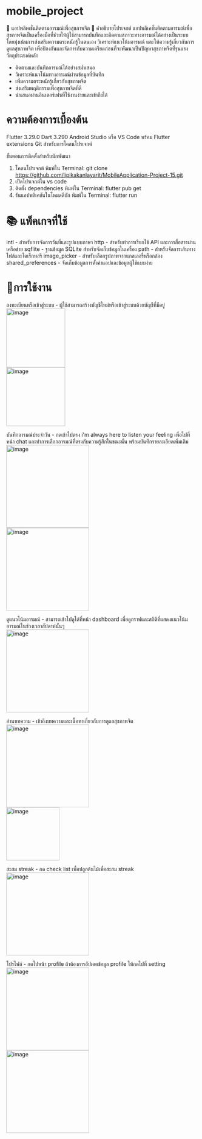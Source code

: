 # mobile_project 

📱 แอปพลิเคชั่นติดตามอารมณ์เพื่อสุขภาพจิต
📝 คำอธิบายโปรเจกต์
แอปพลิเคชั่นติดตามอารมณ์เพื่อสุขภาพจิตเป็นเครื่องมือที่ช่วยให้ผู้ใช้สามารถบันทึกและติดตามสภาวะทางอารมณ์ได้อย่างเป็นระบบ โดยมุ่งเน้นการส่งเสริมความตระหนักรู้ในตนเอง วิเคราะห์แนวโน้มอารมณ์ และให้ความรู้เกี่ยวกับการดูแลสุขภาพจิต เพื่อป้องกันและจัดการกับความเครียดก่อนที่จะพัฒนาเป็นปัญหาสุขภาพจิตที่รุนแรง
วัตถุประสงค์หลัก

 - ติดตามและบันทึกอารมณ์ได้อย่างสม่ำเสมอ
 - วิเคราะห์แนวโน้มทางอารมณ์ผ่านข้อมูลที่บันทึก
 - เพิ่มความตระหนักรู้เกี่ยวกับสุขภาพจิต
 - ส่งเสริมพฤติกรรมเพื่อสุขภาพจิตที่ดี
 - นำเสนอผ่านอินเตอร์เฟซที่ใช้งานง่ายและเข้าถึงได้


# ความต้องการเบื้องต้น 

Flutter 3.29.0
Dart 3.290
Android Studio หรือ VS Code พร้อม Flutter extensions
Git สำหรับการโคลนโปรเจกต์

ขั้นตอนการติดตั้งสำหรับนักพัฒนา

1. โคลนโปรเจกต์ พิมพ์ใน Terminal: git clone https://github.com/lipikakanlayarit/MobileApplication-Project-15.git
2. เปิดโปรเจกต์ใน vs code
3. ติดตั้ง dependencies พิมพ์ใน Terminal: flutter pub get
4. รันแอปพลิเคชันในโหมดดีบัก พิมพ์ใน Terminal: flutter run 

# 📚 แพ็คเกจที่ใช้ 

intl - สำหรับการจัดการวันที่และรูปแบบภาษา
http - สำหรับทำการเรียกใช้ API และการสื่อสารผ่านเครือข่าย
sqflite - ฐานข้อมูล SQLite สำหรับจัดเก็บข้อมูลในเครื่อง
path - สำหรับจัดการเส้นทางไฟล์และไดเร็กทอรี
image_picker - สำหรับเลือกรูปภาพจากแกลเลอรี่หรือกล้อง
shared_preferences - จัดเก็บข้อมูลการตั้งค่าแอปและข้อมูลผู้ใช้แบบง่าย

# 🚀การใช้งาน 

ลงทะเบียนหรือเข้าสู่ระบบ - ผู้ใช้สามารถสร้างบัญชีใหม่หรือเข้าสู่ระบบด้วยบัญชีที่มีอยู่<br>
<img width="155" alt="image" src="https://github.com/user-attachments/assets/342269be-88be-4c00-a266-b5a126ecf081" />
<br>
<img width="155" alt="image" src="https://github.com/user-attachments/assets/b77b160f-65de-4cc9-96f8-335e32f38825" />

บันทึกอารมณ์ประจำวัน - กดเข้าไปตรง i'm always here to listen your feeling เพื่อไปที่หน้า chat และทำการเลือกอารมณ์ที่ตรงกับความรู้สึกในขณะนั้น พร้อมบันทึกรายละเอียดเพิ่มเติม<br>
<img width="218" alt="image" src="https://github.com/user-attachments/assets/5807212c-f9e5-4409-9725-4b4fbcaaa1cf" />
<br>
<img width="218" alt="image" src="https://github.com/user-attachments/assets/d5df559b-3895-4168-b56d-899700119338" />

ดูแนวโน้มอารมณ์ - สามารถเข้าไปดูได้ที่หน้า dashboard เพื่อดูกราฟและสถิติที่แสดงแนวโน้มอารมณ์ในช่วงเวลาสัปดาห์นั้นๆ<br>
<img width="218" alt="image" src="https://github.com/user-attachments/assets/8030296d-fd06-4144-866d-de1f2f3fee1e" />

อ่านบทความ - เข้าถึงบทความและเนื้อหาเกี่ยวกับการดูแลสุขภาพจิต<br>
<img width="218" alt="image" src="https://github.com/user-attachments/assets/5993c302-fa82-433a-ac1c-fce7f751e1f7" />
<br>
<img width="140" alt="image" src="https://github.com/user-attachments/assets/457a22c9-1e9f-4ce0-870d-fc74832694f6" />


สะสม streak - กด check list เพื่อปลูกต้นไม้เพื่อสะสม streak<br>
<img width="218" alt="image" src="https://github.com/user-attachments/assets/11ffed3b-37de-49a6-8757-b4abd7816b9a" />

โปรไฟล์ - กดไปหน้า profile ถ้าต้องการอัปเดตข้อมูล profile ให้กดไปที่ setting<br>
<img width="218" alt="image" src="https://github.com/user-attachments/assets/d7b88916-48ff-4510-9c53-582281fdfcbe" />
<br>
<img width="218" alt="image" src="https://github.com/user-attachments/assets/83ce4c32-6969-4030-babc-670a9146e4ee" />




